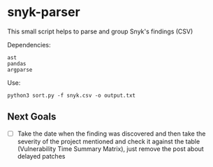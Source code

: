 # snyk-parser
This small script helps to parse and group Snyk's findings (CSV) 

Dependencies:
```
ast
pandas
argparse
```

Use:
```
python3 sort.py -f snyk.csv -o output.txt
```

## Next Goals
- [ ] Take the date when the finding was discovered and then take the severity of the project mentioned and check it against the table (Vulnerability Time Summary Matrix), just remove the post about delayed patches
